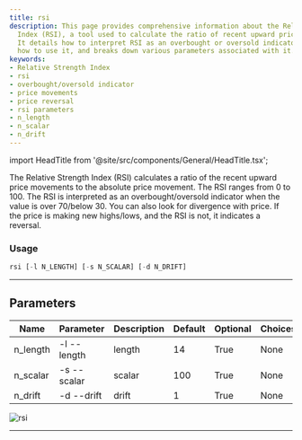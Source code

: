 ```yaml
---
title: rsi
description: This page provides comprehensive information about the Relative Strength
  Index (RSI), a tool used to calculate the ratio of recent upward price movements.
  It details how to interpret RSI as an overbought or oversold indicator, highlights
  how to use it, and breaks down various parameters associated with it.
keywords:
- Relative Strength Index
- rsi
- overbought/oversold indicator
- price movements
- price reversal
- rsi parameters
- n_length
- n_scalar
- n_drift
---
```


import HeadTitle from '@site/src/components/General/HeadTitle.tsx';

<HeadTitle title="stocks /ta/rsi - Reference | OpenBB Terminal Docs" />

The Relative Strength Index (RSI) calculates a ratio of the recent upward price movements to the absolute price movement. The RSI ranges from 0 to 100. The RSI is interpreted as an overbought/oversold indicator when the value is over 70/below 30. You can also look for divergence with price. If the price is making new highs/lows, and the RSI is not, it indicates a reversal.

### Usage

```python wordwrap
rsi [-l N_LENGTH] [-s N_SCALAR] [-d N_DRIFT]
```

---

## Parameters

| Name | Parameter | Description | Default | Optional | Choices |
| ---- | --------- | ----------- | ------- | -------- | ------- |
| n_length | -l  --length | length | 14 | True | None |
| n_scalar | -s  --scalar | scalar | 100 | True | None |
| n_drift | -d  --drift | drift | 1 | True | None |

![rsi](https://user-images.githubusercontent.com/46355364/154311651-99e67e12-1677-43a9-92d9-5998d99fd0db.png)

---
